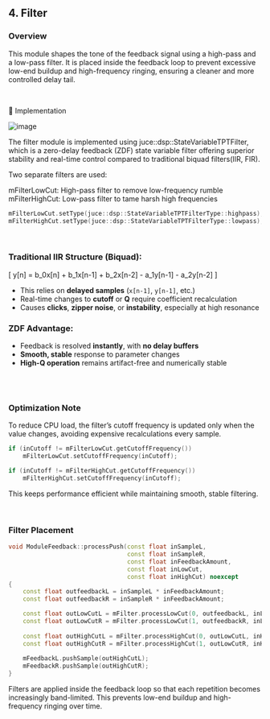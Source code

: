 ## 4. Filter

###  Overview

This module shapes the tone of the feedback signal using a high-pass and a low-pass filter. 
It is placed inside the feedback loop to prevent excessive low-end buildup and high-frequency ringing, ensuring a cleaner and more controlled delay tail.

<br>

🔧 Implementation

![image](https://github.com/user-attachments/assets/1233fddd-f2be-416d-b099-6fa7133dc35d)

The filter module is implemented using juce::dsp::StateVariableTPTFilter<float>, which is a zero-delay feedback (ZDF) state variable filter offering superior stability and real-time control compared to traditional biquad filters(IIR, FIR).

Two separate filters are used:

mFilterLowCut: High-pass filter to remove low-frequency rumble
mFilterHighCut: Low-pass filter to tame harsh high frequencies
~~~cpp
mFilterLowCut.setType(juce::dsp::StateVariableTPTFilterType::highpass);
mFilterHighCut.setType(juce::dsp::StateVariableTPTFilterType::lowpass);
~~~

<br>

###  Traditional IIR Structure (Biquad):

\[
y[n] = b_0x[n] + b_1x[n-1] + b_2x[n-2] - a_1y[n-1] - a_2y[n-2]
\]

- This relies on **delayed samples** (`x[n-1]`, `y[n-1]`, etc.)
- Real-time changes to **cutoff** or **Q** require coefficient recalculation
- Causes **clicks**, **zipper noise**, or **instability**, especially at high resonance

###  ZDF Advantage:

- Feedback is resolved **instantly**, with **no delay buffers**
- **Smooth, stable** response to parameter changes
- **High-Q operation** remains artifact-free and numerically stable

<br>
<br>

###  Optimization Note

To reduce CPU load, the filter’s cutoff frequency is updated only when the value changes, avoiding expensive recalculations every sample.

~~~cpp
if (inCutoff != mFilterLowCut.getCutoffFrequency())
    mFilterLowCut.setCutoffFrequency(inCutoff);

if (inCutoff != mFilterHighCut.getCutoffFrequency())
    mFilterHighCut.setCutoffFrequency(inCutoff);
~~~
This keeps performance efficient while maintaining smooth, stable filtering.

<br>

### Filter Placement

~~~cpp
void ModuleFeedback::processPush(const float inSampleL,
                                 const float inSampleR,
                                 const float inFeedbackAmount,
                                 const float inLowCut,
                                 const float inHighCut) noexcept
{
    const float outfeedbackL = inSampleL * inFeedbackAmount;
    const float outfeedbackR = inSampleR * inFeedbackAmount;

    const float outLowCutL = mFilter.processLowCut(0, outfeedbackL, inLowCut);
    const float outLowCutR = mFilter.processLowCut(1, outfeedbackR, inLowCut);
    
    const float outHighCutL = mFilter.processHighCut(0, outLowCutL, inHighCut);
    const float outHighCutR = mFilter.processHighCut(1, outLowCutR, inHighCut);
    
    mFeedbackL.pushSample(outHighCutL);
    mFeedbackR.pushSample(outHighCutR);
}
~~~
Filters are applied inside the feedback loop so that each repetition becomes increasingly band-limited.
This prevents low-end buildup and high-frequency ringing over time.
